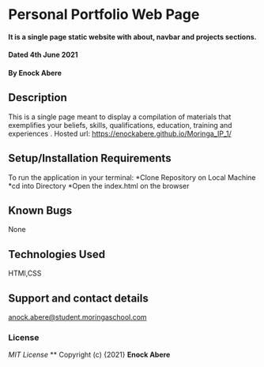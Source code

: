 # Personal Portfolio Web Page
#### It is a single page static website with about, navbar and projects sections.
#### Dated 4th June 2021
#### By **Enock Abere**
## Description
This is a single page meant to display a compilation of materials that exemplifies your beliefs, skills, qualifications, education, training and experiences .
Hosted url: https://enockabere.github.io/Moringa_IP_1/
## Setup/Installation Requirements
To run the application in your terminal:
*Clone Repository on Local Machine
*cd into Directory
*Open the index.html on the browser
## Known Bugs
None 
## Technologies Used
HTMl,CSS
## Support and contact details
anock.abere@student.moringaschool.com
### License
*MIT License*
**
Copyright (c) {2021} **Enock Abere**
